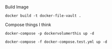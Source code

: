 Build Image

`docker build -t docker-file-vault .`

Compose things I think

`docker-compose -p dockervolumerthis up -d`

`docker-compose -f docker-compose.test.yml up -d`
